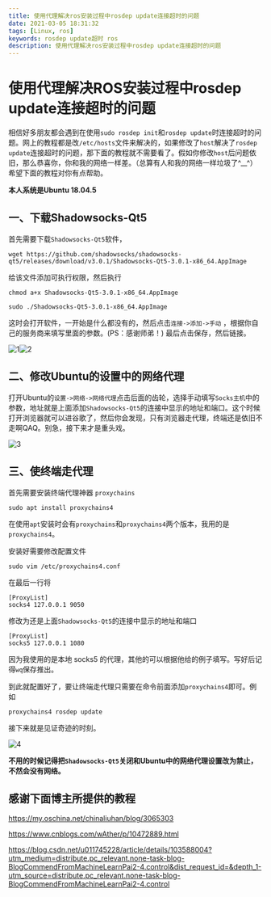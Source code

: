 ```yaml
---
title: 使用代理解决ros安装过程中rosdep update连接超时的问题
date: 2021-03-05 18:31:32
tags: [Linux, ros]
keywords: rosdep update超时 ros
description: 使用代理解决ros安装过程中rosdep update连接超时的问题
---
```


# 使用代理解决ROS安装过程中rosdep update连接超时的问题

相信好多朋友都会遇到在使用`sudo rosdep init`和`rosdep update`时连接超时的问题。网上的教程都是改`/etc/hosts`文件来解决的，如果修改了`host`解决了`rosdep update`连接超时的问题，那下面的教程就不需要看了。假如你修改`host`后问题依旧，那么恭喜你，你和我的网络一样差。（总算有人和我的网络一样垃圾了\^__\^）希望下面的教程对你有点帮助。

**本人系统是Ubuntu 18.04.5**

<!--more-->

## 一、下载Shadowsocks-Qt5

首先需要下载`Shadowsocks-Qt5`软件，

```shell
wget https://github.com/shadowsocks/shadowsocks-qt5/releases/download/v3.0.1/Shadowsocks-Qt5-3.0.1-x86_64.AppImage
```

给该文件添加可执行权限，然后执行

```shell
chmod a+x Shadowsocks-Qt5-3.0.1-x86_64.AppImage

sudo ./Shadowsocks-Qt5-3.0.1-x86_64.AppImage
```

这时会打开软件，一开始是什么都没有的，然后点击`连接->添加->手动` ，根据你自己的服务商来填写里面的参数。(PS：感谢师弟！) 最后点击保存，然后链接。

![1](https://i.loli.net/2021/03/05/s9KejYDxBJ6Q2d4.png)![2](https://i.loli.net/2021/03/05/uObmrsHyfeV8BLx.png)

## 二、修改Ubuntu的设置中的网络代理

打开Ubuntu的`设置->网络->网络代理`点击后面的齿轮，选择手动填写`Socks主机`中的参数，地址就是上面添加`Shadowsocks-Qt5`的连接中显示的地址和端口。这个时候打开浏览器就可以进谷歌了，然后你会发现，只有浏览器走代理，终端还是依旧不走啊QAQ。别急，接下来才是重头戏。

![3](https://i.loli.net/2021/03/05/UBXrVcRaFKWzQM4.png)

## 三、使终端走代理

首先需要安装终端代理神器 `proxychains`

```shell
sudo apt install proxychains4
```

在使用`apt`安装时会有`proxychains`和`proxychains4`两个版本，我用的是`proxychains4`。

安装好需要修改配置文件

```shell
sudo vim /etc/proxychains4.conf
```

在最后一行将

```
[ProxyList]
socks4 127.0.0.1 9050
```

修改为还是上面`Shadowsocks-Qt5`的连接中显示的地址和端口

```
[ProxyList]
socks5 127.0.0.1 1080
```

因为我使用的是本地 socks5 的代理，其他的可以根据他给的例子填写。写好后记得`wq`保存推出。

到此就配置好了，要让终端走代理只需要在命令前面添加`proxychains4`即可。例如

```shell
proxychains4 rosdep update
```

接下来就是见证奇迹的时刻。

![4](https://i.loli.net/2021/03/05/McdtJk4wLE8ojWG.png)

**不用的时候记得把`Shadowsocks-Qt5`关闭和Ubuntu中的网络代理设置改为禁止，不然会没有网络。**

## 感谢下面博主所提供的教程

<https://my.oschina.net/chinaliuhan/blog/3065303>

<https://www.cnblogs.com/wAther/p/10472889.html>

<https://blog.csdn.net/u011745228/article/details/103588004?utm_medium=distribute.pc_relevant.none-task-blog-BlogCommendFromMachineLearnPai2-4.control&dist_request_id=&depth_1-utm_source=distribute.pc_relevant.none-task-blog-BlogCommendFromMachineLearnPai2-4.control>